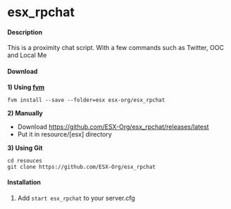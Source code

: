 # esx_rpchat

#### Description
This is a proximity chat script. With a few commands such as Twitter, OOC and Local Me

#### Download

**1) Using [fvm](https://github.com/qlaffont/fvm-installer)**
```
fvm install --save --folder=esx esx-org/esx_rpchat
```

**2) Manually**
- Download https://github.com/ESX-Org/esx_rpchat/releases/latest
- Put it in resource/[esx] directory

**3) Using Git**

```
cd resouces
git clone https://github.com/ESX-Org/esx_rpchat
```

#### Installation

1) Add `start esx_rpchat` to your server.cfg